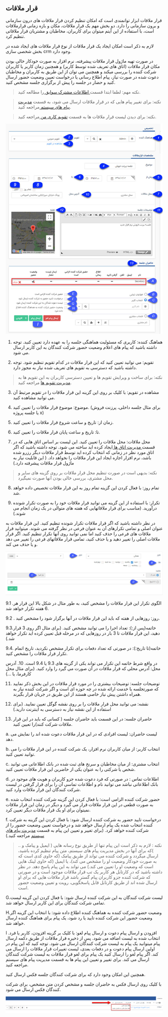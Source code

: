 ﻿## قرار ملاقات

قرار ملاقات ابزار توانمندی است که امکان تنظیم کردن قرار ملاقات های درون سازمانی و برون سازمانی را دارد. دو بخش مهم یک قرار ملاقات، مکان و بازه زمانی قرارملاقات است، با استفاده از این آیتم میتوان برای کاربران، مخاطبان و مشتریان قرار ملاقاتی تنظیم کرد.

لازم به ذکر است امکان ایجاد یک قرار ملاقات از نوع قرار ملاقات های ایجاد شده در بخش شخصی سازی crm وجود دارد.

در صورت تهیه ماژول قرار ملاقات پیشرفته، نرم افزار به صورت خودکار خالی بودن مکان قرار ملاقات (اتاق های تعریف شده توسط کاربر) و همچنین زمان کاربر یا کاربران شرکت کننده را بررسی میکند و همچنین می توان از این طریق به کاربران و مخاطبان دعوت شده در صورت نیاز، پیام اطلاع رسانی یا درخواست تعیین وضعیت حضور ارسال کنید و حضار در جلسه را پیش از برگزاری جلسه مشخص کنید.

> نکته مهم: لطفا ابتدا قسمت[ اطلاعات مشترک سوابق ](https://github.com/1stco/PayamGostarDocs/blob/master/help%202.5.4/Integrated-bank/Database/Records/Joint-record-information/Joint-record-information.md)را مطالعه کنید.


> نکته: برای تغییر پیام هایی که در قرار ملاقات ارسال می شود، به قسمت [مدیریت پیام های سیستم ](https://github.com/1stco/PayamGostarDocs/blob/master/help%202.5.4/Basic-Information/Manage-system-messages/Manage-system-messages.md)مراجعه کنید.

> نکته: برای دیدن لیست قرار ملاقات ها به قسمت [تقویم کاری من ](https://github.com/1stco/PayamGostarDocs/blob/master/help%202.5.4/Customer-relationship-management/My-work-calendar/My-work-calendar.md)مراجعه کنید.

![](NewMeeting.jfif)


1. هماهنگ کننده: کاربری که مسئولیت هماهنگی جلسه را به عهده دارد تعیین کنید. توجه داشته باشید که پیام های اعلام وضعیت حضور شرکت کنندگان به این کاربر ارسال می شود.

2. تقویم: می توانید تعیین کنید که این قرار ملاقات در کدام تقویم تنظیم شود. توجه داشته باشید که دسترسی به تقویم های تعریف شده نیاز به مجوز دارد.
 
> نکته: برای ساخت و ویرایش تقویم ها و تعیین دسترسی کاربران به این تقویم ها به[ مدیریت تقویم ها](https://github.com/1stco/PayamGostarDocs/blob/master/help%202.5.4/Basic-Information/Calendar-management/Calendar-management.md) مراجعه کنید.

3. مشاهده در تقویم: با کلیک بر روی این گزینه این قرار ملاقات را در تقویم مرتبط آن می توانید مشاهده کنید.

4. موضوع: موضوع قرار ملاقات را تعیین کنید. (برای مثال جلسه داخلی، پرزنت فروش یا جلسه پروژه x)

5. زمان از: تاریخ و ساعت شروع قرار ملاقات را تعیین کنید.

6. تا: تاریخ و ساعت پایان قرار ملاقات را تعیین کنید.

7. محل ملاقات: محل ملاقات را تعیین کنید. این لیست بر اساس اتاق هایی که در قسمت[ مدیریت اتاق ها ](https://github.com/1stco/PayamGostarDocs/blob/master/help%202.5.4/Basic-Information/Room-management/Room-management.md)ایجاد کرده اید ساخته می شود. توجه داشته باشید که اگر اتاق مورد نظر در زمانی که انتخاب کرده اید توسط قرار ملاقات دیگر رزرو شده باشد، نرم افزار اجازه ایجاد این قرار ملاقات را نخواهد داد. ( این قابلیت نیاز به ماژول قرار ملاقات پیشرفته دارد.)

> نکته: بدیهی است در صورت تنظیم محل قرار ملاقات بر روی گزینه های سایر و محل مشتری، بررسی خالی بودن آنها صورت نمیگیرد.

8. تمام روز: با فعال کردن این گزینه تمام روز به این قرار ملاقات تخصیص داده خواهد شد.

9. تکرار: با استفاده از این گزینه می توانید قرار ملاقات خود را به صورت تکرار شونده درآورید. (مناسب برای قرار ملاقاتهایی که هفته های متوالی در یک زمان انجام می شوند.)

در نظر داشته باشید که اگر قرار ملاقات تکرار شونده تنظیم کنید. این قرار ملاقات به عنوان اصلی و تمامی تکرارهای آن به عنوان فرعی در نظر گرفته می شوند. میتوانید قرار ملاقات های فرعی را حذف کنید اما نمی توانید روی آنها تکرار تنظیم کنید. اگر قرار ملاقات اصلی را تغییر دهید و یا حذف کنید، تمامی قرار ملاقاتهای فرعی را تغییر می دهد و یا حذف می کند.

![](NewMeeting1.jpg)


9.1 .الگوی تکرار این قرار ملاقات را مشخص کنید، به طور مثال در شکل بالا این قرار هر 6 هفته تکرار خواهد شد.

9.2 . روز: روزهایی از هفته که باید این قرار ملاقات در آنها برگزار شود را مشخص کنید.

9.3.خاتمه(پس از:): تعداد اجرا را می توانید مشخص کنید. (برای مثال اگر روی 3 قرار دهید، این قرار ملاقات تا 3 بار در روزهایی که در مرحله قبل تعیین کرده اید تکرار خواهد شد.)

9.4. خاتمه(تا تاریخ:): در صورتی که تعداد دفعات برای تکرار مشخص نکردید، تاریخ اتمام تکرار قرار ملاقات را مشخص کنید.

در واقع شرط خاتمه این تکرار می تواند یکی از گزینه های 9.3 یا 9.4 است.
10. آدرس محل: آدرس محلی که قرار ملاقات در آن صورت می گیرد را وارد کنید. (برای مثال محل کارفرما، یا ...)

11. توضیحات جلسه:  توضیحات بیشتری را در مورد قرار ملاقات در این بخش ذکر نمایید که صورتجلسه یا خدمت ارائه شده در چه حوزه ای است و اگر شرکت کننده نیاز به همراه داشتن پیش نیاز خاصی هستند از این طریق در جریان قرار بگیرند.

12. نقشه: می توانید محل قرار ملاقات را بر روی نقشه گوگل تعیین نمایید. (برای استفاده از این نقشه نیاز به دسترسی به اینترنت دارید.)

13. حاضران جلسه: در این قسمت باید حاضران جلسه ( کسانی که باید در این قرار ملاقات شرکت کنند)را تعیین کنید.

 a. لیست حاضران: لیست افرادی که در این قرار ملاقات دعوت شده اند را نمایش می دهد.

 b. انتخاب کاربر: از میان کاربران نرم افزار، یک شرکت کننده در این قرار ملاقات را می توانید تعیین کنید.

 c. انتخاب مشتری: از میان مخاطبان و سرنخ های ثبت شده در بانک اطلاعاتی می توانید شخص یا شرکتی را به عنوان یکی از حاضرین این قرار ملاقات تعیین کنید.

 d. اطلاعات تماس : در صورتی که فرد دعوت شده جزو کاربران و هویت های موجود در بانک اطلاعاتی نباشد می توانید نام و اطلاعات تماسی آن را برای قرار گرفتن در لیست شرکت کنندگان این قرار ملاقات وارد کنید.

 e. حضور شرکت کننده الزامی است: با فعال کردن این گزینه شرکت کننده انتخاب شده به صورت قطعی در این قرار ملاقات قرار می گیرد و دیگر در زمان این قرار ملاقات نمیتوان برای او یک قرار ملاقات دیگر تعیین کرد.

 f. درخواست تایید حضور به شرکت کننده ارسال شود: با فعال کردن این گزینه به شرکت کننده انتخاب شده یک پیام ارسال خواهد شد و درخواست تعیین وضعیت حضور را از شرکت کننده خواهد کرد. (برای تغییر و تعیین این پیام به قسمت [مدیریت پیام های سیستم](https://github.com/1stco/PayamGostarDocs/blob/master/help%202.5.4/Basic-Information/Manage-system-messages/Manage-system-messages.md) مراجعه کنید.)
 
 > نکته : لازم به ذکر است این پیام تنها از طریق نوع رسانه هایی ( ایمیل و پیامک و .. )که برای آنها در بخش مدیریت پیام های سیستم، متن پیام تنظیم کرده باشید، ارسال میگردد  و شرکت کننده می تواند از طریق پیامک (که حاوی کدی است که به صورت خودکار وضعیت او را مشخص می کند)، یا ایمیل (که حاوی لینک هایی است که وضعیت او را تعیین می کند.) می تواند به این پیام پاسخ دهد. در نظر داشته باشید که در کارتابل هر کاربر یک تب قرار ملاقات موجود است و در صورتی که شرکت کننده جزو کاربران پیام گستر باشد قرار ملاقات هایی که برای او ارسال شده اند از طریق کارتابل قابل پاسخگویی، رویت و تعیین وضعیت حضور است.
 
  G.لیست شرکت کنندگان به این شرکت کننده ارسال شود: با فعال کردن این گزینه لیست تمامی شرکت کنندگان برای این کاربر ارسال خواهد شد.

 H.وضعیت حضور شرکت کننده به هماهنگ کننده اطلاع داده شود: با انتخاب این گزینه اگر وضعیت حضور این شرکت کننده تایید یا رد شود، یک پیام برای هماهنگ کننده ارسال خواهد شد.

 I .افزودن و ارسال پیام دعوت و ارسال پیام لغو: با کلیک بر گزینه افزودن، کاربر یا فرد انتخاب شده به لیست اضافه می شود. پس از ذخیره قرار ملاقات از طریق دکمه ارسال پیام میتوانید یک پیام به لیست شرکت کنندگان ارسال می شود. توجه کنید که این پیام در اولین ارسال پیام دعوت و در دفعات بعدی، لیست تغییرات قرار ملاقات را ارسال می کند. اگر پیام لغو را ارسال کنید یک پیام برای لغو قرار ملاقات به لیست شرکت کنندگان ارسال می کند. برای تغییر و تعیین این پیام ها به قسمت مدیریت پیام های سیستم مراجعه کنید.

همچنین این امکان وجود دارد که برای شرکت کنندگان جلسه فکس ارسال کنید.

با کلیک روی ارسال فکس به حاضران جلسه و مشخص کردن متن مشخص، برای شرکت کنندگان فکس ارسال می شود.

![](NewMeeting2.png)



